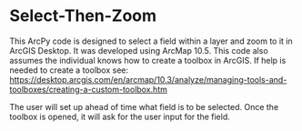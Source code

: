 # Select-Then-Zoom
This ArcPy code is designed to select a field within a layer and zoom to it in ArcGIS Desktop. It was developed using ArcMap 10.5. This code also assumes the individual knows how to create a toolbox in ArcGIS. If help is needed to create a toolbox see: https://desktop.arcgis.com/en/arcmap/10.3/analyze/managing-tools-and-toolboxes/creating-a-custom-toolbox.htm 

The user will set up ahead of time what field is to be selected. Once the toolbox is opened, it will ask for the user input for the field.

